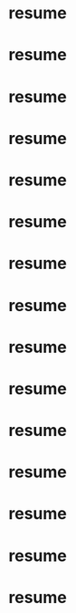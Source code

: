 # resume
# resume
# resume
# resume
# resume
# resume
# resume
# resume
# resume
# resume
# resume
# resume
# resume
# resume
# resume
